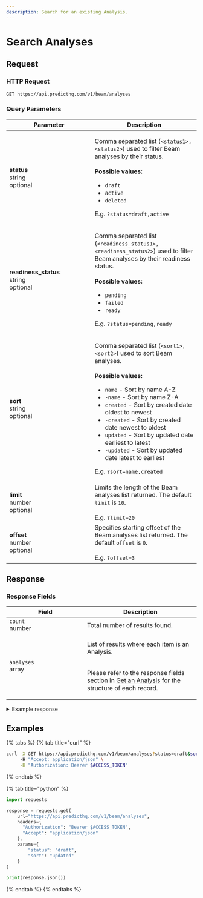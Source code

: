 ```yaml
---
description: Search for an existing Analysis.
---
```


# Search Analyses

## Request

### HTTP Request

```
GET https://api.predicthq.com/v1/beam/analyses
```

### Query Parameters

<table><thead><tr><th width="210">Parameter</th><th>Description</th></tr></thead><tbody><tr><td><strong>status</strong><br>string<br>optional</td><td><p>Comma separated list (<code>&#x3C;status1>,&#x3C;status2></code>) used to filter Beam analyses by their status.<br><br><strong>Possible values:</strong></p><ul><li><code>draft</code></li><li><code>active</code></li><li><code>deleted</code></li></ul><p>E.g. <code>?status=draft,active</code></p></td></tr><tr><td><strong>readiness_status</strong><br>string<br>optional</td><td><p>Comma separated list (<code>&#x3C;readiness_status1>,&#x3C;readiness_status2></code>) used to filter Beam analyses by their readiness status.<br><br><strong>Possible values:</strong></p><ul><li><code>pending</code></li><li><code>failed</code></li><li><code>ready</code></li></ul><p>E.g. <code>?status=pending,ready</code></p></td></tr><tr><td><strong>sort</strong><br>string<br>optional</td><td><p>Comma separated list (<code>&#x3C;sort1>,&#x3C;sort2></code>) used to sort Beam analyses.<br><br><strong>Possible values:</strong></p><ul><li><code>name</code> - Sort by name A-Z</li><li><code>-name</code> - Sort by name Z-A</li><li><code>created</code> - Sort by created date oldest to newest</li><li><code>-created</code> - Sort by created date newest to oldest</li><li><code>updated</code> - Sort by updated date earliest to latest</li><li><code>-updated</code> - Sort by updated date latest to earliest</li></ul><p>E.g. <code>?sort=name,created</code></p></td></tr><tr><td><strong>limit</strong><br>number<br>optional</td><td>Limits the length of the Beam analyses list returned. The default <code>limit</code> is <code>10</code>.<br><br>E.g. <code>?limit=20</code></td></tr><tr><td><strong>offset</strong><br>number<br>optional</td><td>Specifies starting offset of the Beam analyses list returned. The default <code>offset</code> is <code>0</code>.<br><br>E.g. <code>?offset=3</code></td></tr></tbody></table>

## Response

### Response Fields

<table><thead><tr><th width="190">Field</th><th>Description</th></tr></thead><tbody><tr><td><code>count</code><br>number</td><td>Total number of results found.</td></tr><tr><td><code>analyses</code><br>array</td><td><p>List of results where each item is an Analysis.</p><p><br>Please refer to the response fields section in <a href="get-an-analysis.md#response-fields">Get an Analysis</a> for the structure of each record.</p></td></tr></tbody></table>

<details>

<summary>Example response</summary>

Below is an example response:

```json
{
    "count": 1,
    "analyses": [
        {
            "name": "Analysis 1",
            "location": {
                "geopoint": {
                    "lat": "-36.85088270000001",
                    "lon": "174.7644881"
                },
                "radius": 10,
                "unit": "km"
            },
            "rank": {
                "type": "phq",
                "levels": {
                    "phq": {
                        "min": 51
                    }
                }
            },
            "status": "draft",
            "create_dt": "2021-08-19T23:46:49.172401+00:00",
            "update_dt": "2021-08-20T00:20:19.770461+00:00",
            "user_id": "user_id",
            "access_type": "full",
            "processed_dt": "2021-08-19T23:50:53.456047+00:00",
            "readiness_status": "ready",
            "readiness_checks": {
                "date_range": {
                    "start": "2021-01-01",
                    "end": "2021-12-31"
                },
                "validation_response": {
                    "missing_data_percentage": 0.0,
                    "consecutive_nan": 0
                }
            },
            "tz": "Pacific/Auckland",
            "analysis_id": "analysis_id"
        }
    ]
}
```

</details>

## Examples

{% tabs %}
{% tab title="curl" %}
```bash
curl -X GET https://api.predicthq.com/v1/beam/analyses?status=draft&sort=updated \
     -H "Accept: application/json" \
     -H "Authorization: Bearer $ACCESS_TOKEN"
```
{% endtab %}

{% tab title="python" %}
```python
import requests

response = requests.get(
    url="https://api.predicthq.com/v1/beam/analyses",
    headers={
      "Authorization": "Bearer $ACCESS_TOKEN",
      "Accept": "application/json"
    },
    params={
        "status": "draft",
        "sort": "updated"
    }
)

print(response.json())
```
{% endtab %}
{% endtabs %}
